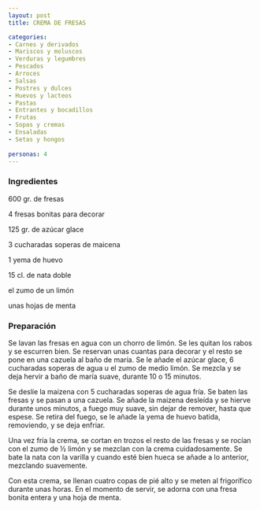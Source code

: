 ```yaml
---
layout: post
title: CREMA DE FRESAS

categories:
- Carnes y derivados
- Mariscos y moluscos
- Verduras y legumbres
- Pescados
- Arroces
- Salsas
- Postres y dulces
- Huevos y lacteos
- Pastas
- Entrantes y bocadillos
- Frutas
- Sopas y cremas
- Ensaladas
- Setas y hongos
 
personas: 4 
---
```

<h3>Ingredientes</h3>
600 gr. de fresas

4 fresas bonitas para decorar

125 gr. de azúcar glace

3 cucharadas soperas de maicena

1 yema de huevo

15 cl. de nata doble

el zumo de un limón

unas hojas de menta

<h3>Preparación</h3>
Se lavan las fresas en agua con un chorro de limón. Se les quitan los rabos y se escurren bien. Se reservan unas cuantas para decorar y el resto se pone en una cazuela al baño de maría. Se le añade el azúcar glace, 6 cucharadas soperas de agua u el zumo de medio limón. Se mezcla y se deja hervir a baño de maría suave, durante 10 o 15 minutos.

Se deslíe la maizena con 5 cucharadas soperas de agua fría. Se baten las fresas y se pasan a una cazuela. Se añade la maizena desleída y se hierve durante unos minutos, a fuego muy suave, sin dejar de remover, hasta que espese. Se retira del fuego, se le añade la yema de huevo batida, removiendo, y se deja enfriar.

Una vez fría la crema, se cortan en trozos el resto de las fresas y se rocían con el zumo de &frac12; limón y se mezclan con la crema cuidadosamente. Se bate la nata con la varilla y cuando esté bien hueca se añade a lo anterior, mezclando suavemente.

Con esta crema, se llenan cuatro copas de pié alto y se meten al frigorífico durante unas horas. En el momento de servir, se adorna con una fresa bonita entera y una hoja de menta.

